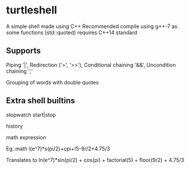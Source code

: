 # turtleshell
A simple shell made using C++
Recommended compile using g++-7 as some functions (std::quoted) requires C++14 standard

## Supports

Piping '|', Redirection ('>', '>>'), Conditional chaining '&&', Uncondition chaining ';'

Grouping of words with double quotes

## Extra shell builtins

stopwatch start|stop

history

math expression

Eg. math l(e^7)*s(pi/2)+cpi+!5-9//2+4.75/3

Translates to ln(e^7)*sin(pi/2) + cos(pi) + factorial(5) + floor(9/2) + 4.75/3


